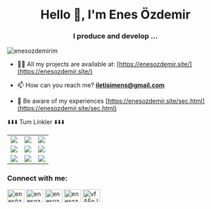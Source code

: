 <h1 align="center">Hello 👋, I'm Enes Özdemir</h1>
<h3 align="center">I produce and develop ...</h3>

<p align="left"> <img src="https://komarev.com/ghpvc/?username=enesozdemirim&label=Profile%20views&color=0e75b6&style=flat" alt="enesozdemirim" /> </p>



- 👨‍💻 All my projects are available at: [https://enesozdemir.site/](https://enesozdemir.site/)

- 📫 How can you reach me? **iletisimens@gmail.com**

- 📄 Be aware of my experiences [https://enesozdemir.site/sec.html](https://enesozdemir.site/sec.html)

<table class="center">
<tr> 
          ⬇️⬇️⬇️ Tum Linkler ⬇️⬇️⬇️
 </tr>
<tr>
  <td><a href="https://youtube.com/candeger">
<img src="https://img.shields.io/badge/YouTube-FF0000?style=for-the-badge&logo=youtube&logoColor=white">
</a> 
<td><a href="https://twitch.tv/lunizz">
<img src="https://img.shields.io/badge/Twitch-9146FF?style=for-the-badge&logo=twitch&logoColor=white">
</a>
<td><a href="https://dc.lunizz.com">
<img src="https://img.shields.io/badge/Discord-7289DA?style=for-the-badge&logo=discord&logoColor=white">
  </a> </tr>
  <tr>
<td><a href="https://instagram.com/candeger">
<img src="https://img.shields.io/badge/Instagram-E4405F?style=for-the-badge&logo=instagram&logoColor=white">
</a> 
<td><a href="https://twitter.com/CanDeger">
<img src="https://img.shields.io/badge/Twitter-1DA1F2?style=for-the-badge&logo=twitter&logoColor=white">
</a>
<td><a href="https://github.com/lunizz">
<img src="https://img.shields.io/badge/GitHub-100000?style=for-the-badge&logo=github&logoColor=white">
  </a> </tr>
  <tr>
<td><a href="https://www.linkedin.com/in/CanDeger/">
<img src="https://img.shields.io/badge/LinkedIn-0077B5?style=for-the-badge&logo=linkedin&logoColor=white">
</a> 
<td><a href="mailto:candeger@creatorstation.com">
<img src="https://img.shields.io/badge/Gmail-D14836?style=for-the-badge&logo=gmail&logoColor=white">
</a>
<td><a href="https://tiktok.com/@can.deger">
<img src="https://img.shields.io/badge/TikTok-000000?style=for-the-badge&logo=tiktok&logoColor=white">
</a>
  </tr>
</table>


<h3 align="left">Connect with me:</h3>
<p align="left">
<a href="https://www.youtube.com/c/enesözdemir" target="blank"><img align="center" src="https://raw.githubusercontent.com/rahuldkjain/github-profile-readme-generator/master/src/images/icons/Social/youtube.svg" alt="enesözdemir" height="30" width="40" /></a>
<a href="https://instagram.com/enesozdemirim" target="blank"><img align="center" src="https://raw.githubusercontent.com/rahuldkjain/github-profile-readme-generator/master/src/images/icons/Social/instagram.svg" alt="enesozdemirim" height="30" width="40" /></a>
<a href="https://twitter.com/enesozdemirim" target="blank"><img align="center" src="https://raw.githubusercontent.com/rahuldkjain/github-profile-readme-generator/master/src/images/icons/Social/twitter.svg" alt="enesozdemirim" height="30" width="40" /></a>
<a href="https://linkedin.com/in/enesozdemirim" target="blank"><img align="center" src="https://raw.githubusercontent.com/rahuldkjain/github-profile-readme-generator/master/src/images/icons/Social/linked-in-alt.svg" alt="enesozdemirim" height="30" width="40" /></a>
<a href="https://discord.gg/vfAFnJ6" target="blank"><img align="center" src="https://raw.githubusercontent.com/rahuldkjain/github-profile-readme-generator/master/src/images/icons/Social/discord.svg" alt="vfAFnJ6" height="30" width="40" /></a>
</p>

